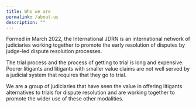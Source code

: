 ```yaml
---
title: Who we are
permalink: /about-us
description: ""
---
```

Formed in March 2022, the International JDRN is an international network of judiciaries working together to promote the early resolution of disputes by judge-led dispute resolution processes. 

The trial process and the process of getting to trial is long and expensive. Poorer litigants and litigants with smaller value claims are not well served by a judicial system that requires that they go to trial.

We are a group of judiciaries that have seen the value in offering litigants alternatives to trials for dispute resolution and are working together to promote the wider use of these other modalities.  